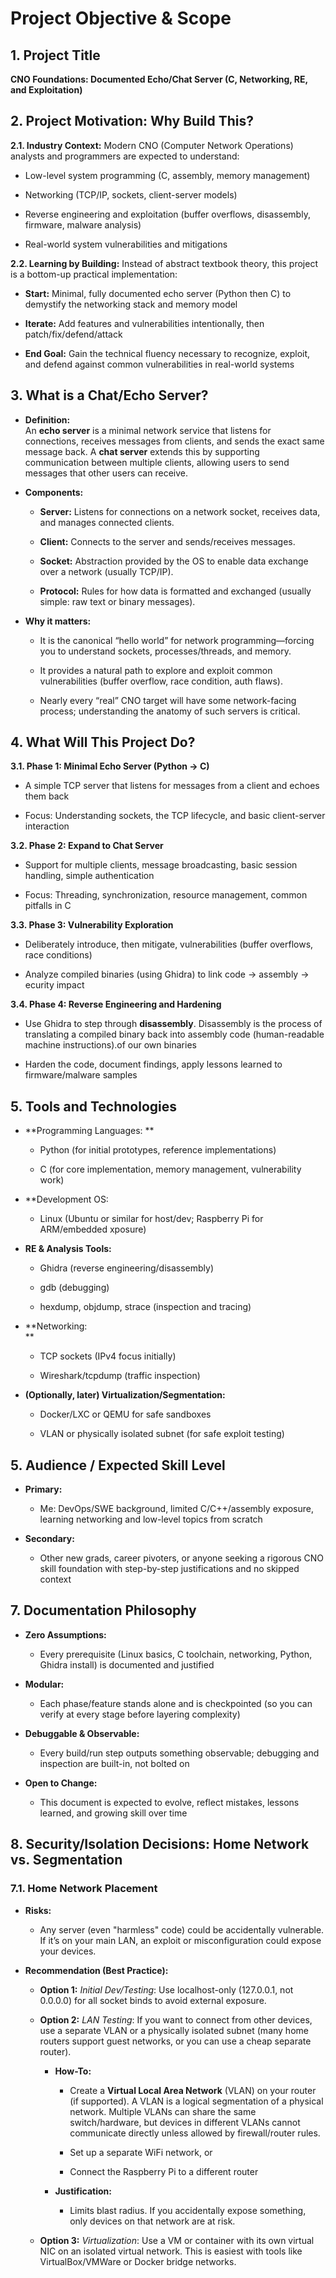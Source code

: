 # **Project Objective & Scope**

## **1. Project Title**

**CNO Foundations: Documented Echo/Chat Server (C, Networking, RE, and
Exploitation)**

## **2. Project Motivation: Why Build This?**

**2.1. Industry Context:** 
Modern CNO (Computer Network Operations) analysts and programmers are
expected to understand:

- Low-level system programming (C, assembly, memory management)

- Networking (TCP/IP, sockets, client-server models)

- Reverse engineering and exploitation (buffer overflows, disassembly,
  firmware, malware analysis)

- Real-world system vulnerabilities and mitigations

**2.2. Learning by Building:** 
Instead of abstract textbook theory, this project is a bottom-up
practical implementation:

- **Start:** Minimal, fully documented echo server (Python then C) to
  demystify the networking stack and memory model

- **Iterate:** Add features and vulnerabilities intentionally, then
  patch/fix/defend/attack

- **End Goal:** Gain the technical fluency necessary to recognize,
  exploit, and defend against common vulnerabilities in real-world
  systems

## **3. What is a Chat/Echo Server?**

- **Definition:**   
  An **echo server** is a minimal network service that listens for
  connections, receives messages from clients, and sends the exact
  same message back. A **chat server** extends this by supporting
  communication between multiple clients, allowing users to send
  messages that other users can receive.

- **Components:**  

  - **Server:** Listens for connections on a network socket, receives
    data, and manages connected clients.

  - **Client:** Connects to the server and sends/receives messages.

  - **Socket:** Abstraction provided by the OS to enable data exchange
    over a network (usually TCP/IP).

  - **Protocol:** Rules for how data is formatted and exchanged (usually simple: raw text or binary messages).

- **Why it matters:**  

  - It is the canonical “hello world” for network programming—forcing
    you to understand sockets, processes/threads, and memory.

  - It provides a natural path to explore and exploit common
    vulnerabilities (buffer overflow, race condition, auth flaws).

  - Nearly every “real” CNO target will have some network-facing
    process; understanding the anatomy of such servers is critical.

## **4. What Will This Project Do?**

**3.1. Phase 1: Minimal Echo Server (Python → C)**

- A simple TCP server that listens for messages from a client and echoes them back

- Focus: Understanding sockets, the TCP lifecycle, and basic client-server interaction

**3.2. Phase 2: Expand to Chat Server**

- Support for multiple clients, message broadcasting, basic session handling, simple authentication

- Focus: Threading, synchronization, resource management, common pitfalls in C

**3.3. Phase 3: Vulnerability Exploration**

- Deliberately introduce, then mitigate, vulnerabilities (buffer overflows, race conditions)

- Analyze compiled binaries (using Ghidra) to link code → assembly → ecurity impact

**3.4. Phase 4: Reverse Engineering and Hardening**

- Use Ghidra to step through **disassembly**. Disassembly is the process of translating a compiled binary back into assembly code (human-readable machine instructions).of our own binaries

- Harden the code, document findings, apply lessons learned to firmware/malware samples

## **5. Tools and Technologies**

- **Programming Languages: **

  - Python (for initial prototypes, reference implementations)

  - C (for core implementation, memory management, vulnerability work)

- **Development OS:  

  - Linux (Ubuntu or similar for host/dev; Raspberry Pi for ARM/embedded xposure)

- **RE & Analysis Tools:**

  - Ghidra (reverse engineering/disassembly)

  - gdb (debugging)

  - hexdump, objdump, strace (inspection and tracing)

- **Networking:  
  **

  - TCP sockets (IPv4 focus initially)

  - Wireshark/tcpdump (traffic inspection)

- **(Optionally, later) Virtualization/Segmentation:**

  - Docker/LXC or QEMU for safe sandboxes

  - VLAN or physically isolated subnet (for safe exploit testing)

## **5. Audience / Expected Skill Level**

- **Primary:**

  - Me: DevOps/SWE background, limited C/C++/assembly exposure,
    learning networking and low-level topics from scratch

- **Secondary:**

  - Other new grads, career pivoters, or anyone seeking a rigorous CNO
    skill foundation with step-by-step justifications and no skipped
    context

## **7. Documentation Philosophy**

- **Zero Assumptions:**

  - Every prerequisite (Linux basics, C toolchain, networking, Python,
    Ghidra install) is documented and justified

- **Modular:**

  - Each phase/feature stands alone and is checkpointed (so you can
    verify at every stage before layering complexity)

- **Debuggable & Observable:**

  - Every build/run step outputs something observable; debugging and
    inspection are built-in, not bolted on

- **Open to Change:**

  - This document is expected to evolve, reflect mistakes, lessons
    learned, and growing skill over time

## **8. Security/Isolation Decisions: Home Network vs. Segmentation**

### **7.1. Home Network Placement**

- **Risks:**

  - Any server (even "harmless" code) could be accidentally vulnerable.
    If it’s on your main LAN, an exploit or misconfiguration could
    expose your devices.

- **Recommendation (Best Practice):**

  - **Option 1:** *Initial Dev/Testing*: Use localhost-only (127.0.0.1,
    not 0.0.0.0) for all socket binds to avoid external exposure.

  - **Option 2:** *LAN Testing*: If you want to connect from other devices, use a separate VLAN or a physically isolated subnet (many
    home routers support guest networks, or you can use a cheap
    separate router).

    - **How-To:**  

      - Create a **Virtual Local Area Network** (VLAN) on your router
        (if supported). A VLAN is a logical segmentation of a physical
        network. Multiple VLANs can share the same switch/hardware,
        but devices in different VLANs cannot communicate directly
        unless allowed by firewall/router rules.

      - Set up a separate WiFi network, or

      - Connect the Raspberry Pi to a different router

    - **Justification:**

      - Limits blast radius. If you accidentally expose something, only
        devices on that network are at risk.

  - **Option 3:** *Virtualization*: Use a VM or container with its own
    virtual NIC on an isolated virtual network. This is easiest with
    tools like VirtualBox/VMWare or Docker bridge networks.
